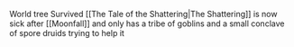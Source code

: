 World tree Survived [[The Tale of the Shattering|The Shattering]] is now sick after [[Moonfall]]  and only has a tribe of goblins and a small conclave of spore druids trying to help it